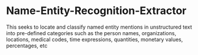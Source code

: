 # Name-Entity-Recognition-Extractor
This seeks to locate and classify named entity mentions in unstructured text into pre-defined categories such as the person names, organizations, locations, medical codes, time expressions, quantities, monetary values, percentages, etc
